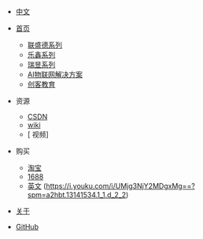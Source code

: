 - [<span class="iconfont icon-icon_yuyin1"></span> 中文](/)


- [<span class="iconfont icon-icon_fabu"></span> 首页](zh/README.md)
  - [联盛德系列](README?id=winnermicro)
  - [乐鑫系列](README?id=esp-series)
  - [瑞昱系列](README?id=realtek)
  - [AI物联网解决方案](README?id=ai-iot-solutions)
  - [创客教育](/README?id=robotics)
- <span class="iconfont icon-tianxie"></span> 资源
  - [<span class="iconfont icon-csdn"></span> CSDN](https://www.cnblogs.com/doiting/)
  - [<span class="iconfont icon-github"></span> wiki](http://wiki.doit.am/)
  - [<span class="iconfont icon-book3"></span> 视频]

- <span class="iconfont icon-xiangkan"></span> 购买
  - [<span class="iconfont icon-music"></span> 淘宝](https://szdoit.taobao.com/)
  - [<span class="iconfont icon-music"></span> 1688](https://shop6pp83147o3026.1688.com/?spm=a262jn.11251430.0.0.27605597aGvRs3)
  - [<span class="iconfont icon-music"></span> 英文](https://www.vvdoit.com/)
  (https://i.youku.com/i/UMjg3NjY2MDgxMg==?spm=a2hbt.13141534.1_1.d_2_2)
- [<span class="iconfont icon-wodeguanzhu"></span> 关于](zh/About/README.md)
- [<span class="iconfont icon-github1"></span> GitHub](https://github.com/SmartArduino)







